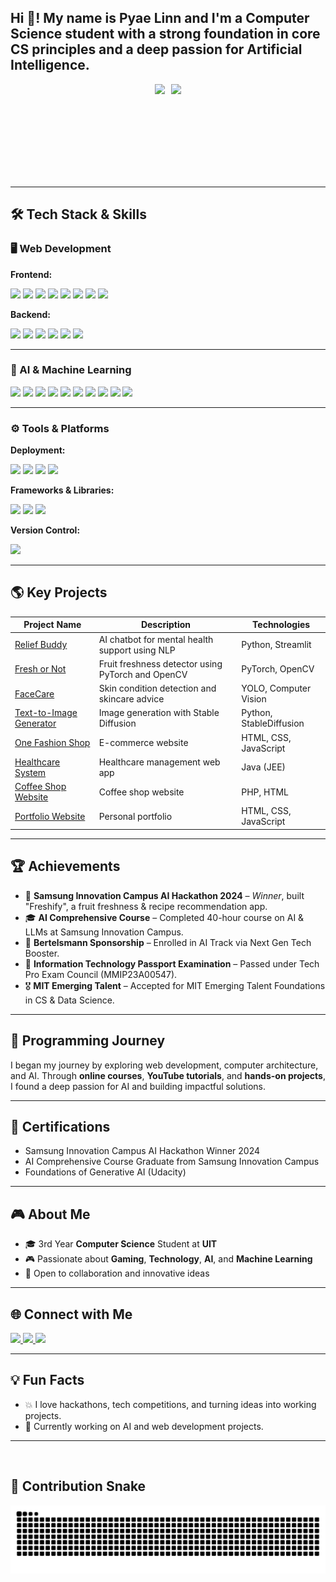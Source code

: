 <h2 align="left">Hi 👋! My name is Pyae Linn and I'm a Computer Science student with a strong foundation in core CS principles and a deep passion for Artificial Intelligence.</h2>

<div align="center" style="display: flex; justify-content: center; align-items: center; gap: 10px;">
  <img src="https://github-readme-stats.vercel.app/api?username=PyaeLinn01&hide_title=false&hide_rank=false&show_icons=true&include_all_commits=true&count_private=true&theme=dracula&locale=en&hide_border=false" height="150" />
  <img src="https://github-readme-stats.vercel.app/api/top-langs?username=PyaeLinn01&layout=compact&langs_count=6&theme=dracula&hide_border=false" height="150" />

</div>

---

## 🛠️ Tech Stack & Skills

### 🖥️ Web Development

**Frontend:**
<p>
  <img src="https://img.shields.io/badge/HTML-E34F26?logo=html5&logoColor=fff&style=for-the-badge" />
  <img src="https://img.shields.io/badge/CSS-1572B6?logo=css3&logoColor=fff&style=for-the-badge" />
  <img src="https://img.shields.io/badge/JavaScript-F7DF1E?logo=javascript&logoColor=000&style=for-the-badge" />
  <img src="https://img.shields.io/badge/Node.js-339933?logo=node.js&logoColor=fff&style=for-the-badge" />
  <img src="https://img.shields.io/badge/FastAPI-009688?logo=fastapi&logoColor=fff&style=for-the-badge" />
  <img src="https://img.shields.io/badge/SQLite-003B57?logo=sqlite&logoColor=fff&style=for-the-badge" />
  <img src="https://img.shields.io/badge/React-61DAFB?logo=react&logoColor=000&style=for-the-badge" />
  <img src="https://img.shields.io/badge/Flask-000000?logo=flask&logoColor=fff&style=for-the-badge" />
</p>

**Backend:**
<p>
  <img src="https://img.shields.io/badge/PHP-777BB4?logo=php&logoColor=fff&style=for-the-badge" />
  <img src="https://img.shields.io/badge/MySQL-4479A1?logo=mysql&logoColor=fff&style=for-the-badge" />
  <img src="https://img.shields.io/badge/Laravel-FF2D20?logo=laravel&logoColor=fff&style=for-the-badge" />
  <img src="https://img.shields.io/badge/Java-ED8B00?logo=openjdk&logoColor=fff&style=for-the-badge" />
  <img src="https://img.shields.io/badge/C++-00599C?logo=c%2B%2B&logoColor=fff&style=for-the-badge" />
  <img src="https://img.shields.io/badge/Apache-D22128?logo=apache&logoColor=fff&style=for-the-badge" />
</p>

---

### 🤖 AI & Machine Learning

<p>
  <img src="https://img.shields.io/badge/Algorithms-3776AB?logo=python&logoColor=fff&style=for-the-badge" />
  <img src="https://img.shields.io/badge/Machine%20Learning-FF6F00?logo=tensorflow&logoColor=fff&style=for-the-badge" />
  <img src="https://img.shields.io/badge/Deep%20Learning-FF6F00?logo=tensorflow&logoColor=fff&style=for-the-badge" />
  <img src="https://img.shields.io/badge/NLP-4B8BBE?logo=python&logoColor=fff&style=for-the-badge" />
  <img src="https://img.shields.io/badge/LLMs-FFB300?logo=openai&logoColor=fff&style=for-the-badge" />
  <img src="https://img.shields.io/badge/Computer%20Vision-5C2D91?logo=opencv&logoColor=fff&style=for-the-badge" />
  <img src="https://img.shields.io/badge/MLflow-019733?logo=mlflow&logoColor=fff&style=for-the-badge" />
  <img src="https://img.shields.io/badge/Data%20Version%20Control-945DD6?logo=dvc&logoColor=fff&style=for-the-badge" />
  <img src="https://img.shields.io/badge/Model%20Context%20Protocol-FF6F00?logo=tensorflow&logoColor=fff&style=for-the-badge" />
  <img src="https://img.shields.io/badge/Agentic%20AI-FF6F00?logo=tensorflow&logoColor=fff&style=for-the-badge" />
</p>

---

### ⚙️ Tools & Platforms

**Deployment:**
<p>
  <img src="https://img.shields.io/badge/Streamlit-FF4B4B?logo=streamlit&logoColor=fff&style=for-the-badge" />
  <img src="https://img.shields.io/badge/Heroku-430098?logo=heroku&logoColor=fff&style=for-the-badge" />
  <img src="https://img.shields.io/badge/Google%20Cloud-4285F4?logo=googlecloud&logoColor=fff&style=for-the-badge" />
  <img src="https://img.shields.io/badge/Docker-2496ED?logo=docker&logoColor=fff&style=for-the-badge" />
</p>

**Frameworks & Libraries:**
<p>
  <img src="https://img.shields.io/badge/TensorFlow-FF6F00?logo=tensorflow&logoColor=fff&style=for-the-badge" />
  <img src="https://img.shields.io/badge/PyTorch-EE4C2C?logo=pytorch&logoColor=fff&style=for-the-badge" />
  <img src="https://img.shields.io/badge/OpenCV-5C2D91?logo=opencv&logoColor=fff&style=for-the-badge" />
</p>

**Version Control:**
<p>
  <img src="https://img.shields.io/badge/Git-F05032?logo=git&logoColor=fff&style=for-the-badge" />
</p>

---

## 🌎 Key Projects

| Project Name | Description | Technologies |
| ------------ | ----------- | ------------ |
| [Relief Buddy](https://reliefbuddy.streamlit.app/) | AI chatbot for mental health support using NLP | Python, Streamlit |
| [Fresh or Not](https://fresh-or-not.streamlit.app/) | Fruit freshness detector using PyTorch and OpenCV | PyTorch, OpenCV |
| [FaceCare](http://facecare.streamlit.app/) | Skin condition detection and skincare advice | YOLO, Computer Vision |
| [Text-to-Image Generator](https://github.com/PyaeLinn01/Text-to-Image-Generator) | Image generation with Stable Diffusion | Python, StableDiffusion |
| [One Fashion Shop](https://pyaelinn01.github.io/One-Fashion-Shop-Website-Design/) | E-commerce website | HTML, CSS, JavaScript |
| [Healthcare System](https://github.com/PyaeLinn01/HealthCare-System-JEE) | Healthcare management web app | Java (JEE) |
| [Coffee Shop Website](https://github.com/PyaeLinn01/Coffee_Shop_Website) | Coffee shop website | PHP, HTML |
| [Portfolio Website](https://pyaelinn01.github.io/Portfolio/) | Personal portfolio | HTML, CSS, JavaScript |

---

## 🏆 Achievements

- 🥇 **Samsung Innovation Campus AI Hackathon 2024** – *Winner*, built "Freshify", a fruit freshness & recipe recommendation app.
- 🎓 **AI Comprehensive Course** – Completed 40-hour course on AI & LLMs at Samsung Innovation Campus.
- 🌟 **Bertelsmann Sponsorship** – Enrolled in AI Track via Next Gen Tech Booster.
- 🏅 **Information Technology Passport Examination** – Passed under Tech Pro Exam Council (MMIP23A00547).
- 🎖 **MIT Emerging Talent** – Accepted for MIT Emerging Talent Foundations in CS & Data Science.

---

## 🧭 Programming Journey

I began my journey by exploring web development, computer architecture, and AI. Through **online courses**, **YouTube tutorials**, and **hands-on projects**, I found a deep passion for AI and building impactful solutions.

---

## 🚀 Certifications

- Samsung Innovation Campus AI Hackathon Winner 2024  
- AI Comprehensive Course Graduate from Samsung Innovation Campus  
- Foundations of Generative AI (Udacity)

---

## 🎮 About Me

- 🎓 3rd Year **Computer Science** Student at **UIT**  
- 🎮 Passionate about **Gaming**, **Technology**, **AI**, and **Machine Learning**  
- 🤝 Open to collaboration and innovative ideas  

---

## 🌐 Connect with Me

<div align="left">
  <a href="https://www.linkedin.com/in/pyae-linn-2419a62a4/" target="_blank">
    <img src="https://img.shields.io/static/v1?message=LinkedIn&logo=linkedin&label=&color=0077B5&logoColor=white&style=for-the-badge" height="35" />
  </a>
  <a href="mailto:your-email@gmail.com">
    <img src="https://img.shields.io/static/v1?message=Gmail&logo=gmail&label=&color=D14836&logoColor=white&style=for-the-badge" height="35" />
  </a>
  <a href="https://pyaelinn01.github.io/Portfolio/" target="_blank">
    <img src="https://img.shields.io/static/v1?message=Portfolio&logo=google-chrome&label=&color=4285F4&logoColor=white&style=for-the-badge" height="35" />
  </a>
</div>

---

## 💡 Fun Facts

- 💥 I love hackathons, tech competitions, and turning ideas into working projects.  
- 🧠 Currently working on AI and web development projects.

---

<br clear="both" />


## 🐍 Contribution Snake

<img src="https://raw.githubusercontent.com/PyaeLinn01/PyaeLinn01/output/snake.svg" alt="Snake animation" />


###
